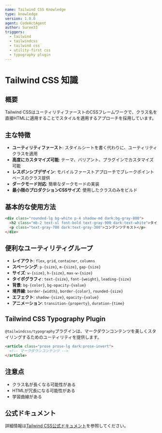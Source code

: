 ```yaml
---
name: Tailwind CSS Knowledge
type: knowledge
version: 1.0.0
agent: CodeActAgent
author: Suree33
triggers:
  - tailwind
  - tailwindcss
  - tailwind css
  - utility-first css
  - typography plugin
---
```


# Tailwind CSS 知識

## 概要

Tailwind CSSはユーティリティファーストのCSSフレームワークで、クラス名を直接HTMLに適用することでスタイルを適用するアプローチを採用しています。

## 主な特徴

- **ユーティリティファースト**: スタイルシートを書く代わりに、ユーティリティクラスを適用
- **高度にカスタマイズ可能**: テーマ、バリアント、プラグインでカスタマイズ可能
- **レスポンシブデザイン**: モバイルファーストアプローチでブレークポイントベースのクラス提供
- **ダークモード対応**: 簡単なダークモードの実装
- **最小限のプロダクションCSSサイズ**: 使用したクラスのみをビルド

## 基本的な使用方法

```html
<div class="rounded-lg bg-white p-4 shadow-md dark:bg-gray-800">
  <h2 class="mb-2 text-xl font-bold text-gray-900 dark:text-white">タイトル</h2>
  <p class="text-gray-700 dark:text-gray-300">コンテンツテキスト</p>
</div>
```

## 便利なユーティリティグループ

- **レイアウト**: `flex`, `grid`, `container`, `columns`
- **スペーシング**: `p-{size}`, `m-{size}`, `gap-{size}`
- **サイズ**: `w-{size}`, `h-{size}`, `max-w-{size}`
- **タイポグラフィ**: `text-{size}`, `font-{weight}`, `leading-{size}`
- **背景**: `bg-{color}`, `bg-opacity-{value}`
- **境界線**: `border-{width}`, `border-{color}`, `rounded-{size}`
- **エフェクト**: `shadow-{size}`, `opacity-{value}`
- **アニメーション**: `transition-{property}`, `duration-{time}`

## Tailwind CSS Typography Plugin

`@tailwindcss/typography`プラグインは、マークダウンコンテンツを美しくスタイリングするためのユーティリティを提供します。

```html
<article class="prose prose-lg dark:prose-invert">
  <!-- マークダウンコンテンツ -->
</article>
```

## 注意点

- クラス名が長くなる可能性がある
- HTMLが冗長になる可能性がある
- 学習曲線がある

## 公式ドキュメント

詳細情報は[Tailwind CSS公式ドキュメント](https://tailwindcss.com/docs)を参照してください。

